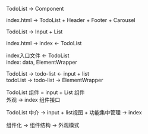 TodoList -> Component

index.html -> TodoList + Header + Footer + Carousel    

TodoList -> Input + List 


index.html -> index <- TodoList 
<div id="app"></div>

index入口文件 <- TodoList   
index: data, ElementWrapper   

TodoList -> todo-list <- input + list  
todoList -> todo-list -> ElementWrapper    

TodoList 组件 = input  + List 组件    
外观 -> index 组件接口   

TodoList 中介 -> input + list视图  + 功能集中管理 -> index

组件化 -> 组件结构 -> 外观模式   
